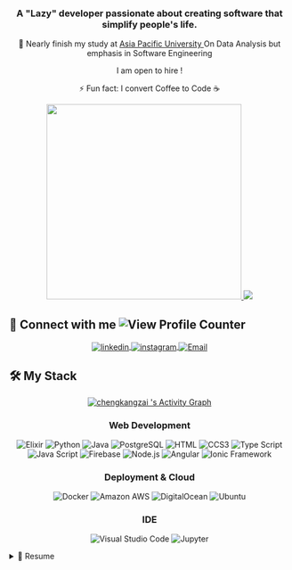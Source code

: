 <h3 align="center">A "Lazy" developer passionate about creating software that simplify people's life. </h3>


<p align="center"> 📖  Nearly finish my study at <a href="http://www.apu.edu.my/" alt="Asia Pacific University"> Asia Pacific University </a> On Data Analysis but emphasis in Software Engineering </p>

<p align="center">I am open to hire !</p>

<p align="center"> ⚡️ Fun fact: I convert Coffee to Code ☕️ </p>
<p align="center">
    <a href="#">
        <img src="https://github-readme-stats.vercel.app/api?username=haohao1029&show_icons=true&count_private=true&theme=radical" width="350">
    </a> 
   <a href="#">
        <img src="https://streak-stats.demolab.com?user=haohao1029&theme=radical" />
    </a>
</p>
<h2> 🔌 Connect with me <img src="https://komarev.com/ghpvc/?username=haohao1029&label=Profile%20views&color=0e75b6&style=flat" alt="View Profile Counter" /></h2>
<!-- Badge Credit to : https://github.com/alexandresanlim/Badges4-README.md-Profile -->
<p align="center">
    <a href="https://www.linkedin.com/in/gan-jing-hao/">
        <img align="center" src="https://img.shields.io/badge/LinkedIn-0077B5?style=for-the-badge&logo=linkedin&logoColor=white" alt="linkedin" />
    </a>
    <a href="https://www.instagram.com/jinghao00/">
        <img align="center" src="https://img.shields.io/badge/Instagram-E4405F?style=for-the-badge&logo=instagram&logoColor=white" alt="instagram" />
    </a>
    <a href="mailto:ganjinghao2000@gmail.com">
        <img align="center" src="https://img.shields.io/badge/Microsoft_Outlook-0078D4?style=for-the-badge&logo=microsoft-outlook&logoColor=white" alt="Email" />
    </a>
</p>

<h2 algin="center"> 🛠 My Stack </h2>

<p align="center">
    <a href="#">
        <img alt="chengkangzai 's Activity Graph" src="https://github-readme-stats.vercel.app/api/top-langs/?username=haohao1029&theme=radical&langs_count=6&layout=compact" />
    </a>
</p>

<h3 align="center"> Web Development </h3>
<p align="center">
    <img src="https://img.shields.io/badge/Elixir-4E2D5A?style=for-the-badge&logo=elixir&logoColor=white" alt="Elixir"/>
    <img src="https://img.shields.io/badge/Python-14354C?style=for-the-badge&logo=python&logoColor=white" alt="Python"/>
    <img src="https://img.shields.io/badge/Java-E03C16?style=for-the-badge&logo=java&logoColor=white" alt="Java"/>
    <img src="https://img.shields.io/badge/PostgreSQL-4169E1?style=for-the-badge&logo=postgresql&logoColor=white" alt="PostgreSQL"/>
    <img src="https://img.shields.io/badge/HTML5-E34F26?style=for-the-badge&logo=html5&logoColor=white" alt="HTML"/>
    <img src="https://img.shields.io/badge/CSS3-1572B6?style=for-the-badge&logo=css3&logoColor=white" alt="CCS3"/>
    <img src="https://img.shields.io/badge/TypeScript-007ACC?style=for-the-badge&logo=typescript&logoColor=white" alt="Type Script"/>
    <img src="https://img.shields.io/badge/JavaScript-323330?style=for-the-badge&logo=javascript&logoColor=F7DF1E" alt="Java Script"/>
    <img src="https://img.shields.io/badge/firebase-ffca28?style=for-the-badge&logo=firebase&logoColor=black" alt="Firebase"/>
    <img src="https://img.shields.io/badge/Node.js-43853D?style=for-the-badge&logo=node.js&logoColor=white" alt="Node.js"/>
    <img src="https://img.shields.io/badge/Angular-DD0031?style=for-the-badge&logo=angular&logoColor=white" alt="Angular"/> 
    <img src="https://img.shields.io/badge/Ionic-3880FF?style=for-the-badge&logo=Ionic&logoColor=white" alt="Ionic Framework"/> 
</p>
<!-- <h3 align="center"> Scripting </h3>
<p align="center">
    <img src="https://img.shields.io/badge/PowerShell-5391FE?style=for-the-badge&logo=PowerShell&logoColor=white" alt="Power Shell"/>
     <img src="https://img.shields.io/badge/R-276DC3?style=for-the-badge&logo=r&logoColor=white" alt="R"> 
</p> -->

<h3 align="center"> Deployment & Cloud </h3>
<p align="center">
    <img src="https://img.shields.io/badge/Docker-2CA5E0?style=for-the-badge&logo=docker&logoColor=white" alt="Docker"/>
    <img src="https://img.shields.io/badge/Amazon_AWS-232F3E?style=for-the-badge&logo=amazon-aws&logoColor=white" alt="Amazon AWS"/>
    <img src="https://img.shields.io/badge/DigitalOcean-0080FF?style=for-the-badge&logo=digitalocean&logoColor=white" alt="DigitalOcean"/>
    <img src="https://img.shields.io/badge/Ubuntu-E95420?style=for-the-badge&logo=ubuntu&logoColor=white" alt="Ubuntu" />

</p>

<!-- <h3 align="center"> Others </h3>
<p align="center">
    <img src="https://img.shields.io/badge/Kotlin-0095D5?&style=for-the-badge&logo=kotlin&logoColor=white" alt="Kotlin"/>
    <img src="https://img.shields.io/badge/C%2B%2B-00599C?style=for-the-badge&logo=c%2B%2B&logoColor=white" alt="C Plus Plus"/>
    <img src="https://img.shields.io/badge/Java-ED8B00?style=for-the-badge&logo=java&logoColor=white" alt="Java"/>
</p>
 -->
<h3 align="center"> IDE </h3>
<p align="center">
    <!-- <img src="https://img.shields.io/badge/PHPStorm-000000?style=for-the-badge&logo=PHPStorm&logoColor=white" alt="PHPStorm"/> -->
<!--     <img src="https://img.shields.io/badge/PyCharm-000000?style=for-the-badge&logo=PyCharm&logoColor=white" alt="PyCharm"/> -->
<!--     <img src="https://img.shields.io/badge/Clion-000000?style=for-the-badge&logo=Clion&logoColor=white" alt="Clion"/> -->
    <!-- <img src="https://img.shields.io/badge/Webstorm-000000?style=for-the-badge&logo=Webstorm&logoColor=white" alt="Web Storm" /> -->
    <img src="https://img.shields.io/badge/Visual_Studio_Code-0078D4?style=for-the-badge&logo=visual%20studio%20code&logoColor=white" alt="Visual Studio Code" />
    <img src="https://img.shields.io/badge/Jupyter-F37626?style=for-the-badge&logo=jupyter&logoColor=white" alt="Jupyter" />
<!--     <img src="https://img.shields.io/badge/Android%20Studio-3DDC84?style=for-the-badge&logo=Android%20Studio&logoColor=white" alt="Android Studio"/> -->
</p>

<!-- Credit to https://github.com/alexandresanlim/alexandresanlim/ -->
<details>
  <summary>📃 Resume</summary>

## Printable PDF
<a href="https://docs.google.com/document/d/1H3p2dIiJdOkvzD7-gmhPnKT4sSpcP6OBO7A7SBW5yv0/edit?usp=sharing" target="_blank">Click me to download Printable Resume </a>

## Education

- 📖 **Bsc (Hons) In Computer Sciene Specialism in Data Analysis**\
📆 August 2020 - 2022\
📍 **Asia Pacific University of Technology & Innovation** - Kuala Lumpur, Malaysia


## Experience

<img align="right" src="https://img.shields.io/badge/Puppeteer-40B5A4?logo=puppeteer&logoColor=white" />
<img align="right" src="https://img.shields.io/badge/React-563D7C?logo=react&logoColor=white" />
<img align="right" src="https://img.shields.io/badge/MongoDB-47A248?&logo=mongodb&logoColor=white" />
<img align="right" src="https://img.shields.io/badge/Docker-2CA5E0?logo=docker&logoColor=white" />
    
- 👨‍💻 **Internship as Web Developers**\
📆 April 2022 - July 2022 \
📍 **DoctorOnCall __(Malaysia leading E HealthCare)__** - Kuala Lumpur, Malaysia

    
<img align="right" src="https://img.shields.io/badge/Elixir-4E2D5A?logo=elixir&logoColor=white" />
<img align="right" src="https://img.shields.io/badge/firebase-ffca28?logo=firebase&logoColor=white" />
<img align="right" src="https://img.shields.io/badge/Ubuntu-E95420?logo=ubuntu&logoColor=white" />
<img align="right" src="https://img.shields.io/badge/PostgreSQL-4169E1?logo=postgresql&logoColor=white" />
    
 - 👨‍💻 **Full Stack Developer**\
📆 July 2021 - February 2022 \
📍 **Resertech Sdn Bhd __(Software House)__** - Kuala Lumpur, Malaysia


<img align="right" src="https://img.shields.io/badge/English-Second Language-blue" />
<img align="right" src="https://img.shields.io/badge/Chinese-Mother Tougue-green" />

</details>
